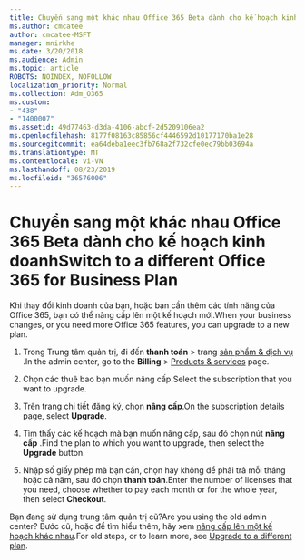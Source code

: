 ```yaml
---
title: Chuyển sang một khác nhau Office 365 Beta dành cho kế hoạch kinh doanh
ms.author: cmcatee
author: cmcatee-MSFT
manager: mnirkhe
ms.date: 3/20/2018
ms.audience: Admin
ms.topic: article
ROBOTS: NOINDEX, NOFOLLOW
localization_priority: Normal
ms.collection: Adm_O365
ms.custom:
- "438"
- "1400007"
ms.assetid: 49d77463-d3da-4106-abcf-2d5209106ea2
ms.openlocfilehash: 8177f08163c85856cf4446592d10177170ba1e28
ms.sourcegitcommit: ea64deba1eec3fb768a2f732cfe0ec79bb03694a
ms.translationtype: MT
ms.contentlocale: vi-VN
ms.lasthandoff: 08/23/2019
ms.locfileid: "36576006"
---
```

# <a name="switch-to-a-different-office-365-for-business-plan"></a><span data-ttu-id="e1d58-102">Chuyển sang một khác nhau Office 365 Beta dành cho kế hoạch kinh doanh</span><span class="sxs-lookup"><span data-stu-id="e1d58-102">Switch to a different Office 365 for Business Plan</span></span>

<span data-ttu-id="e1d58-103">Khi thay đổi kinh doanh của bạn, hoặc bạn cần thêm các tính năng của Office 365, bạn có thể nâng cấp lên một kế hoạch mới.</span><span class="sxs-lookup"><span data-stu-id="e1d58-103">When your business changes, or you need more Office 365 features, you can upgrade to a new plan.</span></span>
  
1. <span data-ttu-id="e1d58-104">Trong Trung tâm quản trị, đi đến **thanh toán** \> trang [sản phẩm & dịch vụ](https://go.microsoft.com/fwlink/p/?linkid=842054) .</span><span class="sxs-lookup"><span data-stu-id="e1d58-104">In the admin center, go to the **Billing** \> [Products & services](https://go.microsoft.com/fwlink/p/?linkid=842054) page.</span></span>

2. <span data-ttu-id="e1d58-105">Chọn các thuê bao bạn muốn nâng cấp.</span><span class="sxs-lookup"><span data-stu-id="e1d58-105">Select the subscription that you want to upgrade.</span></span>

3. <span data-ttu-id="e1d58-106">Trên trang chi tiết đăng ký, chọn **nâng cấp**.</span><span class="sxs-lookup"><span data-stu-id="e1d58-106">On the subscription details page, select **Upgrade**.</span></span>

4. <span data-ttu-id="e1d58-107">Tìm thấy các kế hoạch mà bạn muốn nâng cấp, sau đó chọn nút **nâng cấp** .</span><span class="sxs-lookup"><span data-stu-id="e1d58-107">Find the plan to which you want to upgrade, then select the **Upgrade** button.</span></span>

5. <span data-ttu-id="e1d58-108">Nhập số giấy phép mà bạn cần, chọn hay không để phải trả mỗi tháng hoặc cả năm, sau đó chọn **thanh toán**.</span><span class="sxs-lookup"><span data-stu-id="e1d58-108">Enter the number of licenses that you need, choose whether to pay each month or for the whole year, then select **Checkout**.</span></span>
   
<span data-ttu-id="e1d58-109">Bạn đang sử dụng trung tâm quản trị cũ?</span><span class="sxs-lookup"><span data-stu-id="e1d58-109">Are you using the old admin center?</span></span> <span data-ttu-id="e1d58-110">Bước cũ, hoặc để tìm hiểu thêm, hãy xem [nâng cấp lên một kế hoạch khác nhau](https://docs.microsoft.com/office365/admin/subscriptions-and-billing/upgrade-to-different-plan).</span><span class="sxs-lookup"><span data-stu-id="e1d58-110">For old steps, or to learn more, see [Upgrade to a different plan](https://docs.microsoft.com/office365/admin/subscriptions-and-billing/upgrade-to-different-plan).</span></span>  